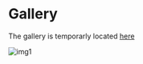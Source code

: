 # Gallery

The gallery is temporarly located [here](https://imgur.com/a/vW9fY)

![img1](https://i.imgur.com/0647etR.jpg)
